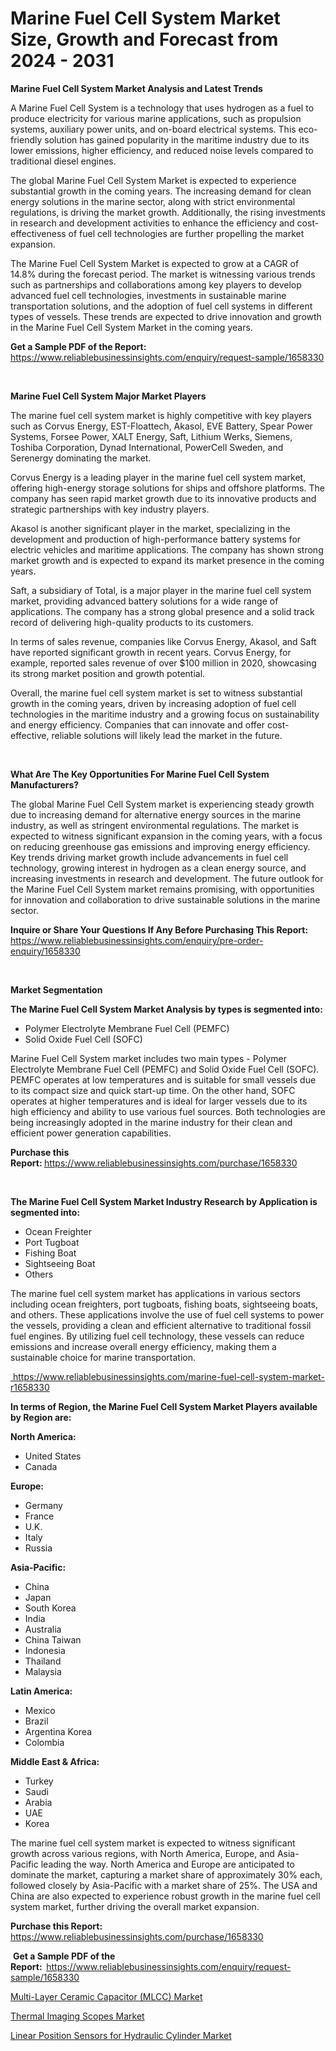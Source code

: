 <p><h1>Marine Fuel Cell System Market Size, Growth and Forecast from 2024 - 2031</h1></p><p><strong>Marine Fuel Cell System Market Analysis and Latest Trends</strong></p>
<p><p>A Marine Fuel Cell System is a technology that uses hydrogen as a fuel to produce electricity for various marine applications, such as propulsion systems, auxiliary power units, and on-board electrical systems. This eco-friendly solution has gained popularity in the maritime industry due to its lower emissions, higher efficiency, and reduced noise levels compared to traditional diesel engines.</p><p>The global Marine Fuel Cell System Market is expected to experience substantial growth in the coming years. The increasing demand for clean energy solutions in the marine sector, along with strict environmental regulations, is driving the market growth. Additionally, the rising investments in research and development activities to enhance the efficiency and cost-effectiveness of fuel cell technologies are further propelling the market expansion.</p><p>The Marine Fuel Cell System Market is expected to grow at a CAGR of 14.8% during the forecast period. The market is witnessing various trends such as partnerships and collaborations among key players to develop advanced fuel cell technologies, investments in sustainable marine transportation solutions, and the adoption of fuel cell systems in different types of vessels. These trends are expected to drive innovation and growth in the Marine Fuel Cell System Market in the coming years.</p></p>
<p><strong>Get a Sample PDF of the Report:&nbsp;</strong> <a href="https://www.reliablebusinessinsights.com/enquiry/request-sample/1658330">https://www.reliablebusinessinsights.com/enquiry/request-sample/1658330</a></p>
<p>&nbsp;</p>
<p><strong>Marine Fuel Cell System Major Market Players</strong></p>
<p><p>The marine fuel cell system market is highly competitive with key players such as Corvus Energy, EST-Floattech, Akasol, EVE Battery, Spear Power Systems, Forsee Power, XALT Energy, Saft, Lithium Werks, Siemens, Toshiba Corporation, Dynad International, PowerCell Sweden, and Serenergy dominating the market.</p><p>Corvus Energy is a leading player in the marine fuel cell system market, offering high-energy storage solutions for ships and offshore platforms. The company has seen rapid market growth due to its innovative products and strategic partnerships with key industry players.</p><p>Akasol is another significant player in the market, specializing in the development and production of high-performance battery systems for electric vehicles and maritime applications. The company has shown strong market growth and is expected to expand its market presence in the coming years.</p><p>Saft, a subsidiary of Total, is a major player in the marine fuel cell system market, providing advanced battery solutions for a wide range of applications. The company has a strong global presence and a solid track record of delivering high-quality products to its customers.</p><p>In terms of sales revenue, companies like Corvus Energy, Akasol, and Saft have reported significant growth in recent years. Corvus Energy, for example, reported sales revenue of over $100 million in 2020, showcasing its strong market position and growth potential.</p><p>Overall, the marine fuel cell system market is set to witness substantial growth in the coming years, driven by increasing adoption of fuel cell technologies in the maritime industry and a growing focus on sustainability and energy efficiency. Companies that can innovate and offer cost-effective, reliable solutions will likely lead the market in the future.</p></p>
<p>&nbsp;</p>
<p><strong>What Are The Key Opportunities For Marine Fuel Cell System Manufacturers?</strong></p>
<p><p>The global Marine Fuel Cell System market is experiencing steady growth due to increasing demand for alternative energy sources in the marine industry, as well as stringent environmental regulations. The market is expected to witness significant expansion in the coming years, with a focus on reducing greenhouse gas emissions and improving energy efficiency. Key trends driving market growth include advancements in fuel cell technology, growing interest in hydrogen as a clean energy source, and increasing investments in research and development. The future outlook for the Marine Fuel Cell System market remains promising, with opportunities for innovation and collaboration to drive sustainable solutions in the marine sector.</p></p>
<p><strong>Inquire or Share Your Questions If Any Before Purchasing This Report:</strong> <a href="https://www.reliablebusinessinsights.com/enquiry/pre-order-enquiry/1658330">https://www.reliablebusinessinsights.com/enquiry/pre-order-enquiry/1658330</a></p>
<p>&nbsp;</p>
<p><strong>Market Segmentation</strong></p>
<p><strong>The Marine Fuel Cell System Market Analysis by types is segmented into:</strong></p>
<p><ul><li>Polymer Electrolyte Membrane Fuel Cell (PEMFC)</li><li>Solid Oxide Fuel Cell (SOFC)</li></ul></p>
<p><p>Marine Fuel Cell System market includes two main types - Polymer Electrolyte Membrane Fuel Cell (PEMFC) and Solid Oxide Fuel Cell (SOFC). PEMFC operates at low temperatures and is suitable for small vessels due to its compact size and quick start-up time. On the other hand, SOFC operates at higher temperatures and is ideal for larger vessels due to its high efficiency and ability to use various fuel sources. Both technologies are being increasingly adopted in the marine industry for their clean and efficient power generation capabilities.</p></p>
<p><strong>Purchase this Report:&nbsp;</strong><a href="https://www.reliablebusinessinsights.com/purchase/1658330">https://www.reliablebusinessinsights.com/purchase/1658330</a></p>
<p>&nbsp;</p>
<p><strong>The Marine Fuel Cell System Market Industry Research by Application is segmented into:</strong></p>
<p><ul><li>Ocean Freighter</li><li>Port Tugboat</li><li>Fishing Boat</li><li>Sightseeing Boat</li><li>Others</li></ul></p>
<p><p>The marine fuel cell system market has applications in various sectors including ocean freighters, port tugboats, fishing boats, sightseeing boats, and others. These applications involve the use of fuel cell systems to power the vessels, providing a clean and efficient alternative to traditional fossil fuel engines. By utilizing fuel cell technology, these vessels can reduce emissions and increase overall energy efficiency, making them a sustainable choice for marine transportation.</p></p>
<p><a href="https://www.reliablebusinessinsights.com/marine-fuel-cell-system-market-r1658330">&nbsp;https://www.reliablebusinessinsights.com/marine-fuel-cell-system-market-r1658330</a></p>
<p><strong>In terms of Region, the Marine Fuel Cell System Market Players available by Region are:</strong></p>
<p>
    <p> <strong> North America: </strong>
        <ul>
            <li>United States</li>
            <li>Canada</li>
        </ul>
        </p> 
    <p> <strong> Europe: </strong>
        <ul>
            <li>Germany</li>
            <li>France</li>
            <li>U.K.</li>
            <li>Italy</li>
            <li>Russia</li>
        </ul>
        </p> 
    <p> <strong> Asia-Pacific: </strong>
        <ul>
            <li>China</li>
            <li>Japan</li>
            <li>South Korea</li>
            <li>India</li>
            <li>Australia</li>
            <li>China Taiwan</li>
            <li>Indonesia</li>
            <li>Thailand</li>
            <li>Malaysia</li>
        </ul>
        </p> 
    <p> <strong> Latin America: </strong>
        <ul>
            <li>Mexico</li>
            <li>Brazil</li>
            <li>Argentina Korea</li>
            <li>Colombia</li>
        </ul>
        </p> 
    <p> <strong> Middle East & Africa: </strong>
        <ul>
            <li>Turkey</li>
            <li>Saudi</li>
            <li>Arabia</li>
            <li>UAE</li>
            <li>Korea</li>
        </ul>
    </p>
    </p>
<p><p>The marine fuel cell system market is expected to witness significant growth across various regions, with North America, Europe, and Asia-Pacific leading the way. North America and Europe are anticipated to dominate the market, capturing a market share of approximately 30% each, followed closely by Asia-Pacific with a market share of 25%. The USA and China are also expected to experience robust growth in the marine fuel cell system market, further driving the overall market expansion.</p></p>
<p><strong>Purchase this Report: </strong><a href="https://www.reliablebusinessinsights.com/purchase/1658330">https://www.reliablebusinessinsights.com/purchase/1658330</a></p>
<p>&nbsp;<strong>Get a Sample PDF of the Report:&nbsp;&nbsp;</strong><a href="https://www.reliablebusinessinsights.com/enquiry/request-sample/1658330">https://www.reliablebusinessinsights.com/enquiry/request-sample/1658330</a></p>
<p><strong></strong></p>
<p><p><a href="https://github.com/thomasBaker655/Market-Research-Report-List-1/blob/main/multi-layer-ceramic-capacitor-mlcc-market.md">Multi-Layer Ceramic Capacitor (MLCC) Market</a></p><p><a href="https://github.com/goldilocks06/Market-Research-Report-List-1/blob/main/thermal-imaging-scopes-market.md">Thermal Imaging Scopes Market</a></p><p><a href="https://github.com/JewelMohr52/Market-Research-Report-List-1/blob/main/linear-position-sensors-for-hydraulic-cylinder-market.md">Linear Position Sensors for Hydraulic Cylinder Market</a></p></p>